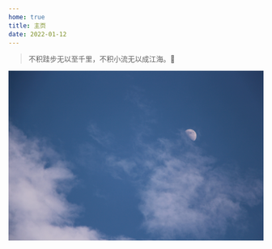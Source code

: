 ```yaml
---
home: true
title: 主页
date: 2022-01-12
---
```


> 不积跬步无以至千里，不积小流无以成江海。🌊

![Background](./assets/image/home_sky_moon.webp)
